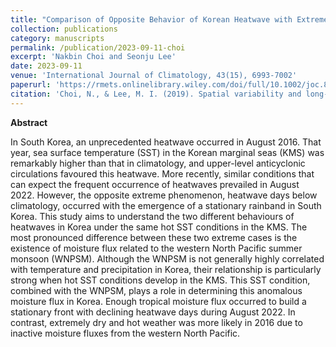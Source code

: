 ```yaml
---
title: "Comparison of Opposite Behavior of Korean Heatwave with Extreme Hot Sea Surface Temperatures in August 2016 and 2022"
collection: publications
category: manuscripts
permalink: /publication/2023-09-11-choi
excerpt: 'Nakbin Choi and Seonju Lee'
date: 2023-09-11
venue: 'International Journal of Climatology, 43(15), 6993-7002'
paperurl: 'https://rmets.onlinelibrary.wiley.com/doi/full/10.1002/joc.8247'
citation: 'Choi, N., & Lee, M. I. (2019). Spatial variability and long-term trend in the occurrence frequency of heatwave and tropical night in Korea. Asia-Pacific Journal of Atmospheric Sciences, 55, 101-114.'
---
```


**Abstract**

In South Korea, an unprecedented heatwave occurred in August 2016. That year, sea surface temperature (SST) in the Korean marginal seas (KMS) was remarkably higher than that in climatology, and upper-level anticyclonic circulations favoured this heatwave. More recently, similar conditions that can expect the frequent occurrence of heatwaves prevailed in August 2022. However, the opposite extreme phenomenon, heatwave days below climatology, occurred with the emergence of a stationary rainband in South Korea. This study aims to understand the two different behaviours of heatwaves in Korea under the same hot SST conditions in the KMS. The most pronounced difference between these two extreme cases is the existence of moisture flux related to the western North Pacific summer monsoon (WNPSM). Although the WNPSM is not generally highly correlated with temperature and precipitation in Korea, their relationship is particularly strong when hot SST conditions develop in the KMS. This SST condition, combined with the WNPSM, plays a role in determining this anomalous moisture flux in Korea. Enough tropical moisture flux occurred to build a stationary front with declining heatwave days during August 2022. In contrast, extremely dry and hot weather was more likely in 2016 due to inactive moisture fluxes from the western North Pacific.
